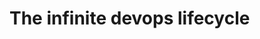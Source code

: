 <!-- 

layout : post
title : The infinite devops lifecycle
description : Out first post :b
category : devops
tags : devops
comments : true 
author : JRichardsz & Bitmanuc
thumbnail_image_url: https://github.com/infinite-devops/infinite-devops.github.io/assets/3322836/aab5447c-e744-4566-bbbb-9b2b88b212cb
datetime_str: 26 March 2024
datetime : 2024-03-26
duration: 0:30:20

sounds:
  es : 
    type : vocaroo_url
    value : https://vocaroo.com/embed/1eeVr82U6LCK?autoplay=0

-->


# The infinite devops lifecycle